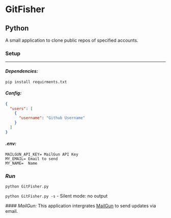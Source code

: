 # GitFisher
## Python
A small application to clone public repos of specified accounts. 

### Setup 
----
#### *Dependencies:* 
`pip install requirments.txt`

#### *Config:*

```Json
{
  "users": [
    {
      "username": "Github Username"
    }
  ]
}
```
#### *.env:*

``` Text
MAILGUN_API_KEY= MailGun API Key
MY_EMAIL= Email to send
MY_NAME=  Name

```

### *Run*
`python GitFisher.py `

`python GitFisher.py -s` - Silent mode: no output

*#### MailGun:* 
This application intergrates [MailGun](https://www.mailgun.com/) to send updates via email.
